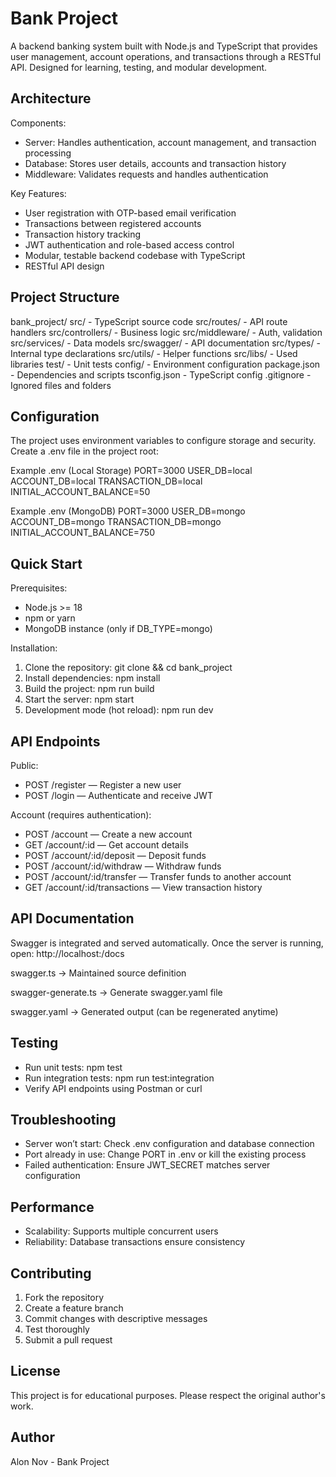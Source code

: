 # Bank Project

A backend banking system built with Node.js and TypeScript that provides user management, account operations, and transactions through a RESTful API. Designed for learning, testing, and modular development.

## Architecture

Components:
- Server: Handles authentication, account management, and transaction processing
- Database: Stores user details, accounts and transaction history
- Middleware: Validates requests and handles authentication

Key Features:
- User registration with OTP-based email verification
- Transactions between registered accounts
- Transaction history tracking
- JWT authentication and role-based access control
- Modular, testable backend codebase with TypeScript
- RESTful API design

## Project Structure

bank_project/
src/                   	- TypeScript source code
src/routes/            	- API route handlers
src/controllers/       	- Business logic
src/middleware/        	- Auth, validation
src/services/          	- Data models
src/swagger/			- API documentation
src/types/				- Internal type declarations
src/utils/             	- Helper functions
src/libs/				- Used libraries
test/                 	- Unit tests
config/                	- Environment configuration
package.json           	- Dependencies and scripts
tsconfig.json          	- TypeScript config
.gitignore             	- Ignored files and folders

## Configuration

The project uses environment variables to configure storage and security.
Create a .env file in the project root:

Example .env (Local Storage)
	PORT=3000
	USER_DB=local
	ACCOUNT_DB=local
	TRANSACTION_DB=local
	INITIAL_ACCOUNT_BALANCE=50
	
Example .env (MongoDB)
	PORT=3000
	USER_DB=mongo
	ACCOUNT_DB=mongo
	TRANSACTION_DB=mongo
	INITIAL_ACCOUNT_BALANCE=750

## Quick Start

Prerequisites:
- Node.js >= 18
- npm or yarn
- MongoDB instance (only if DB_TYPE=mongo)

Installation:
1. Clone the repository: git clone <repo-url> && cd bank_project
2. Install dependencies: npm install
3. Build the project: npm run build
4. Start the server: npm start
5. Development mode (hot reload): npm run dev

## API Endpoints

Public:
- POST /register — Register a new user
- POST /login — Authenticate and receive JWT

Account (requires authentication):
- POST /account — Create a new account
- GET /account/:id — Get account details
- POST /account/:id/deposit — Deposit funds
- POST /account/:id/withdraw — Withdraw funds
- POST /account/:id/transfer — Transfer funds to another account
- GET /account/:id/transactions — View transaction history

## API Documentation

Swagger is integrated and served automatically.
Once the server is running, open:
http://localhost:<PORT>/docs

swagger.ts -> Maintained source definition

swagger-generate.ts -> Generate swagger.yaml file

swagger.yaml -> Generated output (can be regenerated anytime)
    
## Testing

- Run unit tests: npm test
- Run integration tests: npm run test:integration
- Verify API endpoints using Postman or curl

## Troubleshooting

- Server won’t start: Check .env configuration and database connection
- Port already in use: Change PORT in .env or kill the existing process
- Failed authentication: Ensure JWT_SECRET matches server configuration

## Performance

- Scalability: Supports multiple concurrent users
- Reliability: Database transactions ensure consistency

## Contributing

1. Fork the repository
2. Create a feature branch
3. Commit changes with descriptive messages
4. Test thoroughly
5. Submit a pull request

## License

This project is for educational purposes. Please respect the original author's work.

## Author

Alon Nov - Bank Project

